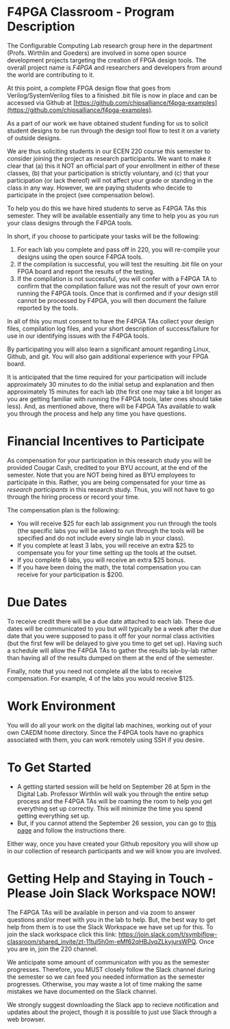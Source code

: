 # F4PGA Classroom - Program Description
The Configurable Computing Lab research group here in the department (Profs. Wirthlin and Goeders) are involved in some open source development projects targeting the creation of FPGA design tools.  The overall project name is *F4PGA* and researchers and developers from around the world are contributing to it.

At this point, a complete FPGA design flow that goes from Verilog/SystemVerilog files to a finished .bit file is now in place and can be accessed via Github at [https://github.com/chipsalliance/f4pga-examples](https://github.com/chipsalliance/f4pga-examples).

As a part of our work we have obtained student funding for us to solicit student designs to be run through the design tool flow to test it on a variety of outside designs.  

We are thus soliciting students in our ECEN 220 course this semester to consider joining the project as research participants.  We want to make it clear that (a) this it NOT an official part of your enrollment in either of these classes, (b) that your participation is strictly voluntary, and (c) that your participation (or lack thereof) will not affect your grade or standing in the class in any way.  However, we are paying students who decide to participate in the project (see compensation below).

To help you do this we have hired students to serve as F4PGA TAs this semester.  They will be available essentially any time to help you as you run your class designs through the F4PGA tools.

In short, if you choose to participate your tasks will be the following:
1. For each lab you complete and pass off in 220, you will re-compile your designs using the open source F4PGA tools.
2. If the compilation is successful, you will test the resulting .bit file on your FPGA board and report the results of the testing.
3. If the compilation is not successful, you will confer with a F4PGA TA to confirm that the compilation failure was not the result of your own error  running the F4PGA tools.  Once that is confirmed and if your design still cannot be processed by F4PGA, you will then document the failure reported by the tools.

In all of this you must consent to have the F4PGA TAs collect your design files, compilation log files, and your short description of success/failure for use in our identifying issues with the F4PGA tools.

By participating you will also learn a significant amount regarding Linux, Github, and git. You will also gain additional experience with your FPGA board.

It is anticipated that the time required for your participation will include approximately 30 minutes to do the initial setup and explanation and then approximately 15 minutes for each lab (the first one may take a bit longer as you are getting familiar with running the F4PGA tools, later ones should take less). And, as mentioned above, there will be F4PGA TAs available to walk you through the process and help any time you have questions. 

# Financial Incentives to Participate

As compensation for your participation in this research study you will be provided Cougar Cash, credited to your BYU account, at the end of the semester.  Note that you are NOT being hired as BYU employees to participate in this. Rather, you are being compensated for your time as *research participants* in this research study.  Thus, you will not have to go through the hiring process or record your time.

The compensation plan is the following:
- You will receive $25 for each lab assignment you run through the tools (the specific labs you will be asked to run through the tools will be specified and do not include every single lab in your class).
- If you complete at least 3 labs, you will receive an extra $25 to compensate you for your time setting up the tools at the outset.
- If you complete 6 labs, you will receive an extra $25 bonus.
- If you have been doing the math, the total compensation you can receive for your participation is $200.

# Due Dates
To receive credit there will be a due date attached to each lab. These due dates will be communicated to you but will typically be a week after the due date that you were supposed to pass it off for your normal class activities (but the first few will be delayed to give you time to get set up).  Having such a schedule will allow the F4PGA TAs to gather the results lab-by-lab rather than having all of the results dumped on them at the end of the semester.

Finally, note that you need not complete all the labs to receive compensation. For example, 4 of the labs you would receive $125.

# Work Environment
You will do all your work on the digital lab machines, working out of your own CAEDM home directory.  Since the F4PGA tools have no graphics associated with them, you can work remotely using SSH if you desire.

# To Get Started
- A getting started session will be held on September 26 at 5pm in the Digital Lab. Professor Wirthlin will walk you through the entire setup process and the F4PGA TAs will be roaming the room to help you get everything set up correctly. This will minimize the time you spend getting everything set up.
- But, if you cannot attend the September 26 session, you can go to [this page](../Setup_And_Tutorials/Step1_Creating_Repository.md) and follow the instructions there.  

Either way, once you have created your Github repository you will show up in our collection of research participants and we will know you are involved.

# Getting Help and Staying in Touch - Please Join Slack Workspace NOW!
The F4PGA TAs will be available in person and via zoom to answer questions and/or meet with you in the lab to help. But, the best way to get help from them is to use the Slack Workspace we have set up for this. To join the slack workspace click this link: https://join.slack.com/t/symbiflow-classroom/shared_invite/zt-11tul5h0m-eMf62qHBJyqZLkyjursWPQ. Once you are in, join the 220 channel.

We anticipate some amount of communicaton with you as the semester progresses. Therefore, you MUST closely follow the Slack channel during the semester so we can feed you needed information as the semester progresses. Otherwise, you may waste a lot of time making the same mistakes we have documented on the Slack channel.

We strongly suggest downloading the Slack app to recieve notification and updates about the project, though it is possible to just use Slack through a web browser.

